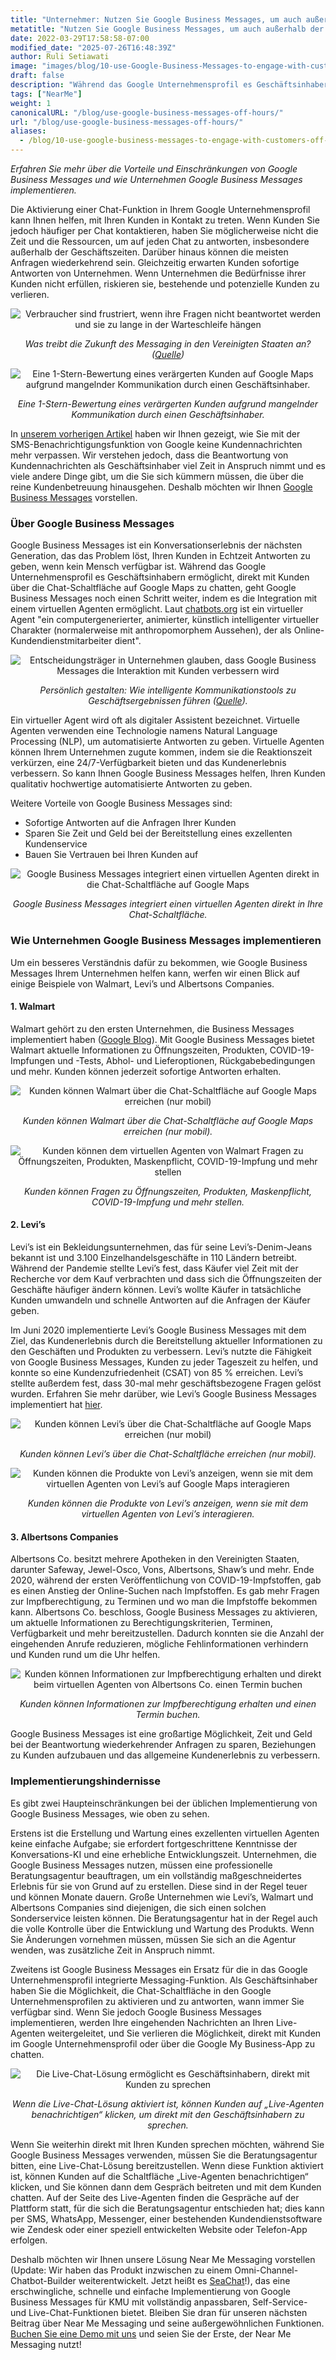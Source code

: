 ```yaml
---
title: "Unternehmer: Nutzen Sie Google Business Messages, um auch außerhalb der Geschäftszeiten zu interagieren!"
metatitle: "Nutzen Sie Google Business Messages, um auch außerhalb der Geschäftszeiten zu interagieren!"
date: 2022-03-29T17:58:58-07:00
modified_date: "2025-07-26T16:48:39Z"
author: Ruli Setiawati
image: "images/blog/10-use-Google-Business-Messages-to-engage-with-customers-off-hours/thumbnail.png"
draft: false
description: "Während das Google Unternehmensprofil es Geschäftsinhabern ermöglicht, direkt mit Kunden zu chatten, ermöglicht Google Business Messages die Integration mit einem virtuellen Agenten."
tags: ["NearMe"]
weight: 1
canonicalURL: "/blog/use-google-business-messages-off-hours/"
url: "/blog/use-google-business-messages-off-hours/"
aliases:
  - /blog/10-use-google-business-messages-to-engage-with-customers-off-hours/
---
```


*Erfahren Sie mehr über die Vorteile und Einschränkungen von Google Business Messages und wie Unternehmen Google Business Messages implementieren.*

Die Aktivierung einer Chat-Funktion in Ihrem Google Unternehmensprofil kann Ihnen helfen, mit Ihren Kunden in Kontakt zu treten. Wenn Kunden Sie jedoch häufiger per Chat kontaktieren, haben Sie möglicherweise nicht die Zeit und die Ressourcen, um auf jeden Chat zu antworten, insbesondere außerhalb der Geschäftszeiten. Darüber hinaus können die meisten Anfragen wiederkehrend sein. Gleichzeitig erwarten Kunden sofortige Antworten von Unternehmen. Wenn Unternehmen die Bedürfnisse ihrer Kunden nicht erfüllen, riskieren sie, bestehende und potenzielle Kunden zu verlieren.

<center>
<img src="/images/blog/10-use-Google-Business-Messages-to-engage-with-customers-off-hours/1-stats.png" alt="Verbraucher sind frustriert, wenn ihre Fragen nicht beantwortet werden und sie zu lange in der Warteschleife hängen"/>

*Was treibt die Zukunft des Messaging in den Vereinigten Staaten an? ([Quelle](https://developers.google.com/business-communications/business-messages/files/us-business-messages-infographic.pdf))*
</center>

<center>
<img src="/images/blog/10-use-Google-Business-Messages-to-engage-with-customers-off-hours/2-one_star.png" alt="Eine 1-Stern-Bewertung eines verärgerten Kunden auf Google Maps aufgrund mangelnder Kommunikation durch einen Geschäftsinhaber."/>

*Eine 1-Stern-Bewertung eines verärgerten Kunden aufgrund mangelnder Kommunikation durch einen Geschäftsinhaber.*
</center>

In [unserem vorherigen Artikel](https://seasalt.ai/blog/9-enable-chat-on-google-maps/) haben wir Ihnen gezeigt, wie Sie mit der SMS-Benachrichtigungsfunktion von Google keine Kundennachrichten mehr verpassen. Wir verstehen jedoch, dass die Beantwortung von Kundennachrichten als Geschäftsinhaber viel Zeit in Anspruch nimmt und es viele andere Dinge gibt, um die Sie sich kümmern müssen, die über die reine Kundenbetreuung hinausgehen. Deshalb möchten wir Ihnen [Google Business Messages](https://businessmessages.google/) vorstellen.

### Über Google Business Messages

Google Business Messages ist ein Konversationserlebnis der nächsten Generation, das das Problem löst, Ihren Kunden in Echtzeit Antworten zu geben, wenn kein Mensch verfügbar ist. Während das Google Unternehmensprofil es Geschäftsinhabern ermöglicht, direkt mit Kunden über die Chat-Schaltfläche auf Google Maps zu chatten, geht Google Business Messages noch einen Schritt weiter, indem es die Integration mit einem virtuellen Agenten ermöglicht. Laut [chatbots.org](https://www.google.com/url?q=https://www.chatbots.org/virtual_agent/&sa=D&source=docs&ust=1648605707733291&usg=AOvVaw1v4dJFgDD-5SmpSNZBu3J6) ist ein virtueller Agent "ein computergenerierter, animierter, künstlich intelligenter virtueller Charakter (normalerweise mit anthropomorphem Aussehen), der als Online-Kundendienstmitarbeiter dient".

<center>
<img src="/images/blog/10-use-Google-Business-Messages-to-engage-with-customers-off-hours/3-stats.png" alt="Entscheidungsträger in Unternehmen glauben, dass Google Business Messages die Interaktion mit Kunden verbessern wird"/>

*Persönlich gestalten: Wie intelligente Kommunikationstools zu Geschäftsergebnissen führen ([Quelle](https://services.google.com/fh/files/misc/how_smart_communication_tools_drive_business_results.pdf)).*
</center>

Ein virtueller Agent wird oft als digitaler Assistent bezeichnet. Virtuelle Agenten verwenden eine Technologie namens Natural Language Processing (NLP), um automatisierte Antworten zu geben. Virtuelle Agenten können Ihrem Unternehmen zugute kommen, indem sie die Reaktionszeit verkürzen, eine 24/7-Verfügbarkeit bieten und das Kundenerlebnis verbessern. So kann Ihnen Google Business Messages helfen, Ihren Kunden qualitativ hochwertige automatisierte Antworten zu geben.

Weitere Vorteile von Google Business Messages sind:
- Sofortige Antworten auf die Anfragen Ihrer Kunden
- Sparen Sie Zeit und Geld bei der Bereitstellung eines exzellenten Kundenservice
- Bauen Sie Vertrauen bei Ihren Kunden auf

<center>
<img src="/images/blog/10-use-Google-Business-Messages-to-engage-with-customers-off-hours/4-GBM_bridgepoint_runners.png" alt="Google Business Messages integriert einen virtuellen Agenten direkt in die Chat-Schaltfläche auf Google Maps"/>

*Google Business Messages integriert einen virtuellen Agenten direkt in Ihre Chat-Schaltfläche.*
</center>

### Wie Unternehmen Google Business Messages implementieren

Um ein besseres Verständnis dafür zu bekommen, wie Google Business Messages Ihrem Unternehmen helfen kann, werfen wir einen Blick auf einige Beispiele von Walmart, Levi’s und Albertsons Companies.

#### 1. Walmart

Walmart gehört zu den ersten Unternehmen, die Business Messages implementiert haben ([Google Blog](https://blog.google/products/maps/now-sending-business-messages-google-maps-and-search/)). Mit Google Business Messages bietet Walmart aktuelle Informationen zu Öffnungszeiten, Produkten, COVID-19-Impfungen und -Tests, Abhol- und Lieferoptionen, Rückgabebedingungen und mehr. Kunden können jederzeit sofortige Antworten erhalten.

<center>
<img src="/images/blog/10-use-Google-Business-Messages-to-engage-with-customers-off-hours/5-walmart_chat.png" alt="Kunden können Walmart über die Chat-Schaltfläche auf Google Maps erreichen (nur mobil)"/>

*Kunden können Walmart über die Chat-Schaltfläche auf Google Maps erreichen (nur mobil).*
</center>

<center>
<img src="/images/blog/10-use-Google-Business-Messages-to-engage-with-customers-off-hours/6-walmart_va.png" alt="Kunden können dem virtuellen Agenten von Walmart Fragen zu Öffnungszeiten, Produkten, Maskenpflicht, COVID-19-Impfung und mehr stellen"/>

*Kunden können Fragen zu Öffnungszeiten, Produkten, Maskenpflicht, COVID-19-Impfung und mehr stellen.*
</center>

#### 2. Levi’s

Levi’s ist ein Bekleidungsunternehmen, das für seine Levi’s-Denim-Jeans bekannt ist und 3.100 Einzelhandelsgeschäfte in 110 Ländern betreibt. Während der Pandemie stellte Levi’s fest, dass Käufer viel Zeit mit der Recherche vor dem Kauf verbrachten und dass sich die Öffnungszeiten der Geschäfte häufiger ändern können. Levi’s wollte Käufer in tatsächliche Kunden umwandeln und schnelle Antworten auf die Anfragen der Käufer geben.

Im Juni 2020 implementierte Levi’s Google Business Messages mit dem Ziel, das Kundenerlebnis durch die Bereitstellung aktueller Informationen zu den Geschäften und Produkten zu verbessern. Levi’s nutzte die Fähigkeit von Google Business Messages, Kunden zu jeder Tageszeit zu helfen, und konnte so eine Kundenzufriedenheit (CSAT) von 85 % erreichen. Levi’s stellte außerdem fest, dass 30-mal mehr geschäftsbezogene Fragen gelöst wurden. Erfahren Sie mehr darüber, wie Levi’s Google Business Messages implementiert hat [hier](https://developers.google.com/business-communications/business-messages/files/levis-case-study.pdf).

<center>
<img src="/images/blog/10-use-Google-Business-Messages-to-engage-with-customers-off-hours/7-levi_chat.png" alt="Kunden können Levi’s über die Chat-Schaltfläche auf Google Maps erreichen (nur mobil)"/>

*Kunden können Levi’s über die Chat-Schaltfläche erreichen (nur mobil).*
</center>

<center>
<img src="/images/blog/10-use-Google-Business-Messages-to-engage-with-customers-off-hours/8-levi_va.png" alt="Kunden können die Produkte von Levi’s anzeigen, wenn sie mit dem virtuellen Agenten von Levi’s auf Google Maps interagieren"/>

*Kunden können die Produkte von Levi’s anzeigen, wenn sie mit dem virtuellen Agenten von Levi’s interagieren.*
</center>

#### 3. Albertsons Companies

Albertsons Co. besitzt mehrere Apotheken in den Vereinigten Staaten, darunter Safeway, Jewel-Osco, Vons, Albertsons, Shaw’s und mehr. Ende 2020, während der ersten Veröffentlichung von COVID-19-Impfstoffen, gab es einen Anstieg der Online-Suchen nach Impfstoffen. Es gab mehr Fragen zur Impfberechtigung, zu Terminen und wo man die Impfstoffe bekommen kann. Albertsons Co. beschloss, Google Business Messages zu aktivieren, um aktuelle Informationen zu Berechtigungskriterien, Terminen, Verfügbarkeit und mehr bereitzustellen. Dadurch konnten sie die Anzahl der eingehenden Anrufe reduzieren, mögliche Fehlinformationen verhindern und Kunden rund um die Uhr helfen.

<center>
<img src="/images/blog/10-use-Google-Business-Messages-to-engage-with-customers-off-hours/9-albertsons_chat.png" alt="Kunden können Informationen zur Impfberechtigung erhalten und direkt beim virtuellen Agenten von Albertsons Co. einen Termin buchen"/>

*Kunden können Informationen zur Impfberechtigung erhalten und einen Termin buchen.*
</center>

Google Business Messages ist eine großartige Möglichkeit, Zeit und Geld bei der Beantwortung wiederkehrender Anfragen zu sparen, Beziehungen zu Kunden aufzubauen und das allgemeine Kundenerlebnis zu verbessern.

### Implementierungshindernisse

Es gibt zwei Haupteinschränkungen bei der üblichen Implementierung von Google Business Messages, wie oben zu sehen.

Erstens ist die Erstellung und Wartung eines exzellenten virtuellen Agenten keine einfache Aufgabe; sie erfordert fortgeschrittene Kenntnisse der Konversations-KI und eine erhebliche Entwicklungszeit. Unternehmen, die Google Business Messages nutzen, müssen eine professionelle Beratungsagentur beauftragen, um ein vollständig maßgeschneidertes Erlebnis für sie von Grund auf zu erstellen. Diese sind in der Regel teuer und können Monate dauern. Große Unternehmen wie Levi’s, Walmart und Albertsons Companies sind diejenigen, die sich einen solchen Sonderservice leisten können. Die Beratungsagentur hat in der Regel auch die volle Kontrolle über die Entwicklung und Wartung des Produkts. Wenn Sie Änderungen vornehmen müssen, müssen Sie sich an die Agentur wenden, was zusätzliche Zeit in Anspruch nimmt.

Zweitens ist Google Business Messages ein Ersatz für die in das Google Unternehmensprofil integrierte Messaging-Funktion. Als Geschäftsinhaber haben Sie die Möglichkeit, die Chat-Schaltfläche in den Google Unternehmensprofilen zu aktivieren und zu antworten, wann immer Sie verfügbar sind. Wenn Sie jedoch Google Business Messages implementieren, werden Ihre eingehenden Nachrichten an Ihren Live-Agenten weitergeleitet, und Sie verlieren die Möglichkeit, direkt mit Kunden im Google Unternehmensprofil oder über die Google My Business-App zu chatten.

<center>
<img src="/images/blog/10-use-Google-Business-Messages-to-engage-with-customers-off-hours/10-live_agent.png" alt="Die Live-Chat-Lösung ermöglicht es Geschäftsinhabern, direkt mit Kunden zu sprechen"/>

*Wenn die Live-Chat-Lösung aktiviert ist, können Kunden auf „Live-Agenten benachrichtigen“ klicken, um direkt mit den Geschäftsinhabern zu sprechen.*
</center>

Wenn Sie weiterhin direkt mit Ihren Kunden sprechen möchten, während Sie Google Business Messages verwenden, müssen Sie die Beratungsagentur bitten, eine Live-Chat-Lösung bereitzustellen. Wenn diese Funktion aktiviert ist, können Kunden auf die Schaltfläche „Live-Agenten benachrichtigen“ klicken, und Sie können dann dem Gespräch beitreten und mit dem Kunden chatten. Auf der Seite des Live-Agenten finden die Gespräche auf der Plattform statt, für die sich die Beratungsagentur entschieden hat; dies kann per SMS, WhatsApp, Messenger, einer bestehenden Kundendienstsoftware wie Zendesk oder einer speziell entwickelten Website oder Telefon-App erfolgen.

Deshalb möchten wir Ihnen unsere Lösung Near Me Messaging vorstellen (Update: Wir haben das Produkt inzwischen zu einem Omni-Channel-Chatbot-Builder weiterentwickelt. Jetzt heißt es [SeaChat](https://chat.seasalt.ai/?utm_source=blog)!), das eine erschwingliche, schnelle und einfache Implementierung von Google Business Messages für KMU mit vollständig anpassbaren, Self-Service- und Live-Chat-Funktionen bietet. Bleiben Sie dran für unseren nächsten Beitrag über Near Me Messaging und seine außergewöhnlichen Funktionen. [Buchen Sie eine Demo mit uns](https://meetings.hubspot.com/seasalt-ai/seasalt-meeting) und seien Sie der Erste, der Near Me Messaging nutzt!
